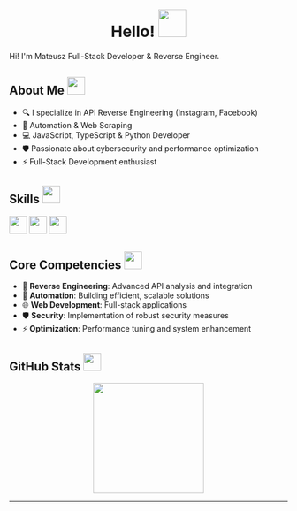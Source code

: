 <div align="center">
  <h1> 
    Hello! <img src="https://raw.githubusercontent.com/MartinHeinz/MartinHeinz/master/wave.gif" width="50px" height="50px">
  </h1>
</div>

<div size='20px'> 
  Hi! I'm Mateusz Full-Stack Developer & Reverse Engineer. 
</div>

## About Me <img src="https://media.giphy.com/media/HwBlFQZFcAoUcPHZdX/giphy.gif" width="32px" height="32px">

- 🔍 I specialize in API Reverse Engineering (Instagram, Facebook)  
- 🤖 Automation & Web Scraping  
- 💻 JavaScript, TypeScript & Python Developer  
- 🛡️ Passionate about cybersecurity and performance optimization  
- ⚡ Full-Stack Development enthusiast

## Skills <img src="https://media2.giphy.com/media/QssGEmpkyEOhBCb7e1/giphy.gif?cid=ecf05e47a0n3gi1bfqntqmob8g9aid1oyj2wr3ds3mg700bl&rid=giphy.gif" width="32px" height="32px">

<p align="left">
  <img width ='32px' src ='https://raw.githubusercontent.com/rahulbanerjee26/githubAboutMeGenerator/main/icons/python.svg'>
  <img width ='32px' src ='https://raw.githubusercontent.com/rahulbanerjee26/githubAboutMeGenerator/main/icons/javascript.svg'>
  <img width ='32px' src ='https://raw.githubusercontent.com/rahulbanerjee26/githubAboutMeGenerator/main/icons/typescript.svg'>
</p>

## Core Competencies <img src="https://media.giphy.com/media/juua9i2c2fA0AIp2iq/giphy.gif" width="32px" height="32px">

- 🔐 **Reverse Engineering**: Advanced API analysis and integration
- 🤖 **Automation**: Building efficient, scalable solutions
- 🌐 **Web Development**: Full-stack applications
- 🛡️ **Security**: Implementation of robust security measures
- ⚡ **Optimization**: Performance tuning and system enhancement

## GitHub Stats <img src='https://media1.giphy.com/media/du3J3cXyzhj75IOgvA/giphy.gif?cid=ecf05e47x2g034i9pzwtzzsd3xgg2w9nr94t4tflbbgo3008&rid=giphy.gif' width='32px' height=32px>

<div align="center">
  <img height="200em" src="https://github-readme-stats-eight-theta.vercel.app/api?username=Skuxblan&title_color=ffffff&text_color=c9cacc&icon_color=2bbc8a&bg_color=1d1f21" />
</div>

---
